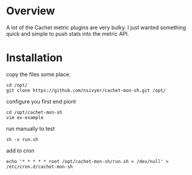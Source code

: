 # Overview

A lot of the Cachet metric plugins are very bulky. I just wanted something quick and simple to push stats into the metric API.

# Installation

copy the files some place. 

    cd /opt/
    git clone https://github.com/nsivyer/cachet-mon-sh.git /opt/
 
configure you first end piont

    cd /opt/cachet-mon-sh
    vim ex-example

run manually to test

    sh -x run.sh

add to cron

    echo '* * * * * root /opt/cachet-mon-sh/run.sh > /dev/null' > /etc/cron.d/cachet-mon-sh


